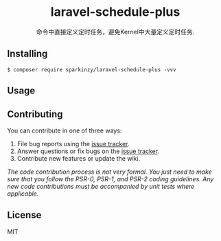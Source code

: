 <h1 align="center"> laravel-schedule-plus </h1>

<p align="center"> 命令中直接定义定时任务，避免Kernel中大量定义定时任务.</p>


## Installing

```shell
$ composer require sparkinzy/laravel-schedule-plus -vvv
```

## Usage



## Contributing

You can contribute in one of three ways:

1. File bug reports using the [issue tracker](https://github.com/sparkinzy/laravel-schedule-plus/issues).
2. Answer questions or fix bugs on the [issue tracker](https://github.com/sparkinzy/laravel-schedule-plus/issues).
3. Contribute new features or update the wiki.

_The code contribution process is not very formal. You just need to make sure that you follow the PSR-0, PSR-1, and PSR-2 coding guidelines. Any new code contributions must be accompanied by unit tests where applicable._

## License

MIT